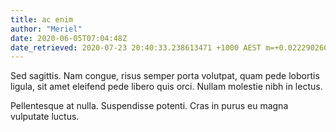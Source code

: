 ```yaml
---
title: ac enim
author: "Meriel"
date: 2020-06-05T07:04:48Z
date_retrieved: 2020-07-23 20:40:33.238613471 +1000 AEST m=+0.022290260
---
```


Sed sagittis. Nam congue, risus semper porta volutpat, quam pede lobortis ligula, sit amet eleifend pede libero quis orci. Nullam molestie nibh in lectus.

Pellentesque at nulla. Suspendisse potenti. Cras in purus eu magna vulputate luctus.
